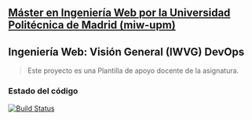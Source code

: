 ## [Máster en Ingeniería Web por la Universidad Politécnica de Madrid (miw-upm)](http://miw.etsisi.upm.es)
## Ingeniería Web: Visión General (IWVG) DevOps
> Este proyecto es una Plantilla de apoyo docente de la asignatura.

### Estado del código
[![Build Status](https://travis-ci.org/MMartinHornillos/iwvg-devops-manuel-martin.svg?branch=master)](https://travis-ci.org/MMartinHornillos/iwvg-devops-manuel-martin)
